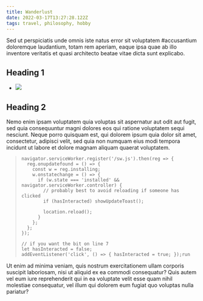 ```yaml
---
title: Wanderlust
date: 2022-03-17T13:27:28.122Z
tags: travel, philosophy, hobby
---
```

Sed ut perspiciatis unde omnis iste natus error sit voluptatem #accusantium doloremque laudantium, totam rem aperiam, eaque ipsa quae ab illo inventore veritatis et quasi architecto beatae vitae dicta sunt explicabo.

## Heading 1

* ![](/assets/brett-jordan-1329359-unsplash.jpg)

## Heading 2

Nemo enim ipsam voluptatem quia voluptas sit aspernatur aut odit aut fugit, sed quia consequuntur magni dolores eos qui ratione voluptatem sequi nesciunt. Neque porro quisquam est, qui dolorem ipsum quia dolor sit amet, consectetur, adipisci velit, sed quia non numquam eius modi tempora incidunt ut labore et dolore magnam aliquam quaerat voluptatem.

> ```angelscript
> navigator.serviceWorker.register('/sw.js').then(reg => {
>   reg.onupdatefound = () => {
>     const w = reg.installing;
>     w.onstatechange = () => {
>       if (w.state === 'installed' && navigator.serviceWorker.controller) {
>         // probably best to avoid reloading if someone has clicked
>         if (hasInteracted) showUpdateToast();
>
>         location.reload();
>       }
>     };
>   };
> });
>
> // if you want the bit on line 7
> let hasInteracted = false;
> addEventListener('click', () => { hasInteracted = true; });run
> ```

Ut enim ad minima veniam, quis nostrum exercitationem ullam corporis suscipit laboriosam, nisi ut aliquid ex ea commodi consequatur? Quis autem vel eum iure reprehenderit qui in ea voluptate velit esse quam nihil molestiae consequatur, vel illum qui dolorem eum fugiat quo voluptas nulla pariatur?